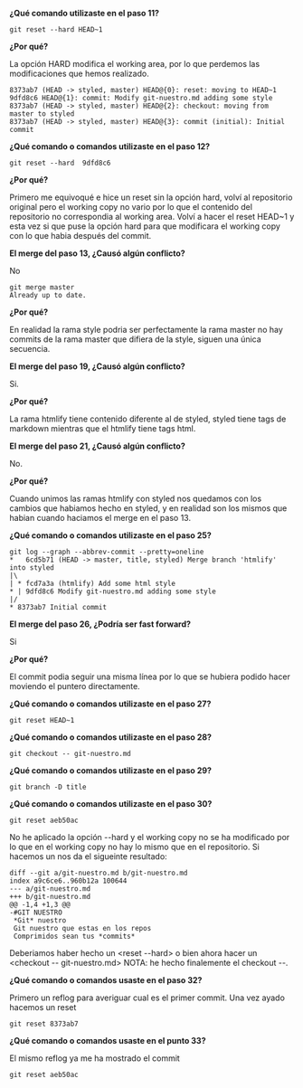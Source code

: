 **¿Qué comando utilizaste en el paso 11?**

    git reset --hard HEAD~1
    
**¿Por qué?**

La opción HARD modifica el working area, por lo que perdemos las modificaciones que hemos realizado.

    8373ab7 (HEAD -> styled, master) HEAD@{0}: reset: moving to HEAD~1
    9dfd8c6 HEAD@{1}: commit: Modify git-nuestro.md adding some style
    8373ab7 (HEAD -> styled, master) HEAD@{2}: checkout: moving from master to styled
    8373ab7 (HEAD -> styled, master) HEAD@{3}: commit (initial): Initial commit

**¿Qué comando o comandos utilizaste en el paso 12?**

    git reset --hard  9dfd8c6

**¿Por qué?** 

Primero me equivoqué e hice un reset sin la opción hard, volví al repositorio original pero el working copy no vario 
por lo que el contenido del repositorio no correspondia al working area. Volví a hacer el reset HEAD~1 y esta vez 
si que puse la opción hard para que modificara el working copy con lo que habia después del commit.

**El merge del paso 13, ¿Causó algún conflicto?**

No

    git merge master
    Already up to date.

**¿Por qué?**

En realidad la rama style podria ser perfectamente la rama master no hay commits de la rama master que difiera de la 
style, siguen una única secuencia.

**El merge del paso 19, ¿Causó algún conflicto?**

Si. 

**¿Por qué?**

La rama htmlify tiene contenido diferente al de styled, styled tiene tags de markdown mientras que el htmlify 
tiene tags html.

**El merge del paso 21, ¿Causó algún conflicto?**

No. 

**¿Por qué?**

Cuando unimos las ramas htmlify con styled nos quedamos con los cambios que habiamos hecho en styled, y en realidad 
son los mismos que habian cuando haciamos el merge en el paso 13.  

**¿Qué comando o comandos utilizaste en el paso 25?**

    git log --graph --abbrev-commit --pretty=oneline
    *   6cd5b71 (HEAD -> master, title, styled) Merge branch 'htmlify' into styled
    |\
    | * fcd7a3a (htmlify) Add some html style
    * | 9dfd8c6 Modify git-nuestro.md adding some style
    |/
    * 8373ab7 Initial commit

**El merge del paso 26, ¿Podría ser fast forward?**

Si

**¿Por qué?**

El commit podia seguir una misma línea por lo que se hubiera podido hacer moviendo el puntero directamente.

**¿Qué comando o comandos utilizaste en el paso 27?**

    git reset HEAD~1
    
**¿Qué comando o comandos utilizaste en el paso 28?**

    git checkout -- git-nuestro.md
    
**¿Qué comando o comandos utilizaste en el paso 29?**

    git branch -D title
    
**¿Qué comando o comandos utilizaste en el paso 30?**

    git reset aeb50ac
    
No he aplicado la opción --hard y el working copy no se ha modificado por lo que en el working copy 
no hay lo mismo que en el repositorio. Si hacemos un <git diff HEAD> nos da el sigueinte resultado:

    diff --git a/git-nuestro.md b/git-nuestro.md
    index a9c6ce6..960b12a 100644
    --- a/git-nuestro.md
    +++ b/git-nuestro.md
    @@ -1,4 +1,3 @@
    -#GIT NUESTRO
     *Git* nuestro
     Git nuestro que estas en los repos
     Comprimidos sean tus *commits*
     
Deberiamos haber hecho un <reset --hard> o bien ahora hacer un <checkout -- git-nuestro.md>
NOTA: he hecho finalemente el checkout --.

**¿Qué comando o comandos usaste en el paso 32?**

Primero un reflog para averiguar cual es el primer commit. Una vez ayado hacemos un reset 

    git reset 8373ab7
    
**¿Qué comando o comandos usaste en el punto 33?**

El mismo reflog ya me ha mostrado el commit

    git reset aeb50ac
